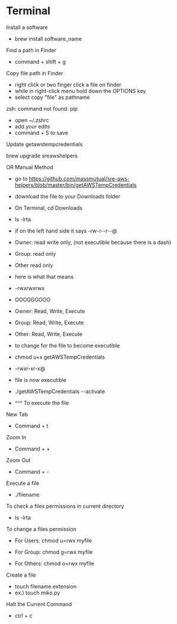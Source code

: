 # Terminal

Install a software
* brew install software_name

Find a path in Finder
* command + shift + g

Copy file path in Finder
* right click or two finger click a file on finder
* while in right-click menu hold down the OPTIONS key
* select copy "file" as pathname

zsh: command not found: pip
  * open ~/.zshrc
  * add your edits
  * command + S to save
  
Update getawstempcredentials

brew upgrade sreawshelpers

OR Manual Method

* go to https://github.com/massmutual/sre-aws-helpers/blob/master/bin/getAWSTempCredentials
* download the file to your Downloads folder
* On Terminal, cd Downloads
* ls -lrta
* if on the left hand side it says -rw-r--r--@ 
* Owner: read write only, (not executible because there is a dash)
* Group: read only
* Other read only

* here is what that means

* -rwxrwxrwx
*  OOOGGGOOO
 
* Owner: Read, Write, Execute
* Group: Read, Write, Execute
* Other: Read, Write, Execute
 
* to change for the file to become executible
 
* chmod u+x getAWSTempCredentials
 
* -rwxr-xr-x@ 
 
*  file is now executible
 
*  ./getAWSTempCredentials --activate
 
*  ^^^ To execute the file
 
  New Tab
  * Command + t
  
  Zoom In
  * Command + +
  
  Zoom Out
  * Command + -
  
  
  Execute a file
  
 *  ./filename
  
  To check a files permissions in current directory
  
  * ls -lrta
  
  To change a files permission
  
  * For Users: chmod u=rwx myfile               
  
  * For Group: chmod g=rwx myfile
  
  * For Others: chmod o=rwx myfile
  
  Create a file
  * touch filename.extension
  * ex.) touch miko.py


Halt the Current Command
* ctrl + c
  
  
  
  
  
